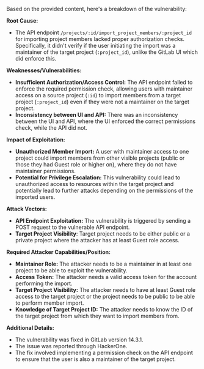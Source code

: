 Based on the provided content, here's a breakdown of the vulnerability:

**Root Cause:**

*   The API endpoint `/projects/:id/import_project_members/:project_id` for importing project members lacked proper authorization checks. Specifically, it didn't verify if the user initiating the import was a maintainer of the target project (`:project_id`), unlike the GitLab UI which did enforce this.

**Weaknesses/Vulnerabilities:**

*   **Insufficient Authorization/Access Control:** The API endpoint failed to enforce the required permission check, allowing users with maintainer access on a source project (`:id`) to import members from a target project (`:project_id`) even if they were not a maintainer on the target project.
*   **Inconsistency between UI and API:** There was an inconsistency between the UI and API, where the UI enforced the correct permissions check, while the API did not.

**Impact of Exploitation:**

*   **Unauthorized Member Import:** A user with maintainer access to one project could import members from other visible projects (public or those they had Guest role or higher on), where they do not have maintainer permissions.
*   **Potential for Privilege Escalation:** This vulnerability could lead to unauthorized access to resources within the target project and potentially lead to further attacks depending on the permissions of the imported users.

**Attack Vectors:**

*   **API Endpoint Exploitation:** The vulnerability is triggered by sending a POST request to the vulnerable API endpoint.
*   **Target Project Visibility**: Target project needs to be either public or a private project where the attacker has at least Guest role access.

**Required Attacker Capabilities/Position:**

*   **Maintainer Role:** The attacker needs to be a maintainer in at least one project to be able to exploit the vulnerability.
*   **Access Token:** The attacker needs a valid access token for the account performing the import.
*   **Target Project Visibility:** The attacker needs to have at least Guest role access to the target project or the project needs to be public to be able to perform member import.
*   **Knowledge of Target Project ID:** The attacker needs to know the ID of the target project from which they want to import members from.

**Additional Details:**

*   The vulnerability was fixed in GitLab version 14.3.1.
*   The issue was reported through HackerOne.
*   The fix involved implementing a permission check on the API endpoint to ensure that the user is also a maintainer of the target project.